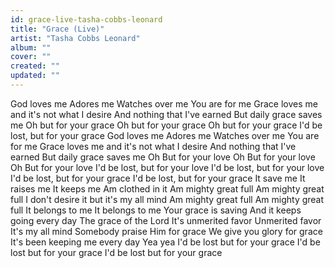 ```yaml
---
id: grace-live-tasha-cobbs-leonard
title: "Grace (Live)"
artist: "Tasha Cobbs Leonard"
album: ""
cover: ""
created: ""
updated: ""
---
```


God loves me
Adores me
Watches over me
You are for me
Grace loves me and it's not what I desire
And nothing that I've earned
But daily grace saves me
Oh but for your grace
Oh but for your grace
Oh but for your grace
I'd be lost, but for your grace
God loves me
Adores me
Watches over me
You are for me
Grace loves me and it's not what I desire
And nothing that I've earned
But daily grace saves me
Oh But for your love
Oh But for your love
Oh But for your love
I'd be lost, but for your love
I'd be lost, but for your love
I'd be lost, but for your grace
I'd be lost, but for your grace
It save me
It raises me
It keeps me
Am clothed in it
Am mighty great full
Am mighty great full
I don't desire it but it's my all mind
Am mighty great full
Am mighty great full
It belongs to me
It belongs to me
Your grace is saving
And it keeps going every day
The grace of the Lord
It's unmerited favor
Unmerited favor
It's my all mind
Somebody praise Him for grace
We give you glory for grace
It's been keeping me every day
Yea yea
I'd be lost but for your grace
I'd be lost but for your grace
I'd be lost but for your grace